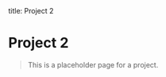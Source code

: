 <frontmatter>
  title: Project 2
</frontmatter>

<br>

# Project 2

> This is a placeholder page for a project.
